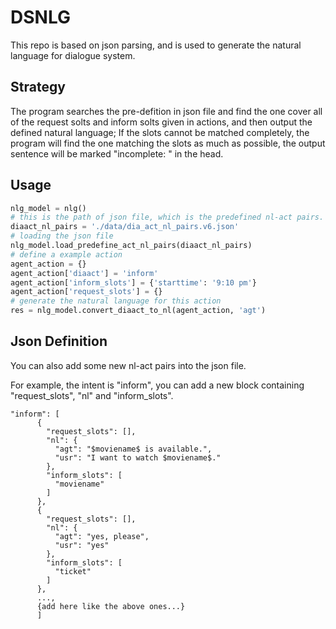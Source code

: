 # DSNLG

This repo is based on json parsing, and is used to generate the natural language for dialogue system.

## Strategy
The program searches the pre-defition in json file and find the one cover all of the request solts and inform solts given in actions, 
and then output the defined natural language; If the slots cannot be matched completely, 
the program will find the one matching the slots as much as possible, 
the output sentence will be marked "incomplete: " in the head.

## Usage
```python
nlg_model = nlg()
# this is the path of json file, which is the predefined nl-act pairs.
diaact_nl_pairs = './data/dia_act_nl_pairs.v6.json'
# loading the json file
nlg_model.load_predefine_act_nl_pairs(diaact_nl_pairs)
# define a example action
agent_action = {}
agent_action['diaact'] = 'inform'
agent_action['inform_slots'] = {'starttime': '9:10 pm'}
agent_action['request_slots'] = {}
# generate the natural language for this action
res = nlg_model.convert_diaact_to_nl(agent_action, 'agt')
```

## Json Definition
You can also add some new nl-act pairs into the json file.

For example, the intent is "inform", you can add a new block containing "request_slots", "nl" and "inform_slots".
```
"inform": [
      {
        "request_slots": [], 
        "nl": {
          "agt": "$moviename$ is available.", 
          "usr": "I want to watch $moviename$."
        }, 
        "inform_slots": [
          "moviename"
        ]
      }, 
      {
        "request_slots": [], 
        "nl": {
          "agt": "yes, please", 
          "usr": "yes"
        }, 
        "inform_slots": [
          "ticket"
        ]
      },
      ...,
      {add here like the above ones...}
      ]
```
